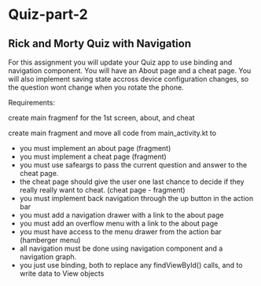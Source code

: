 # Quiz-part-2
## Rick and Morty Quiz with Navigation 

For this assignment you will update your Quiz app to use binding and navigation component. You will have an About page and a cheat page. You will also implement saving state accross device configuration changes, so the question wont change when you rotate the phone.

Requirements:

create main fragmenf for the 1st screen, about, and cheat

create main fragment and move all code from main_activity.kt to 
  
* you must implement an about page (fragment)
* you must implement a cheat page (fragment)
* you must use safeargs to pass the current question and answer to the cheat page. 
* the cheat page should give the user one last chance to decide if they really really want to cheat.  (cheat page - fragment)
* you must implement back navigation through the up button in the action bar
* you must add a navigation drawer with a link to the about page
* you must add an overflow menu with a link to the about page
* you must have access to the menu drawer from the action bar (hamberger menu)
* all navigation must be done using navigation component and a navigation graph. 
* you just use binding, both to replace any findViewById() calls, and to write data to View objects 




